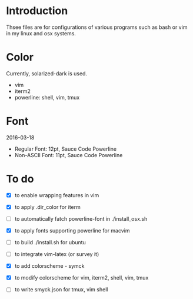 # Introduction
Thsee files are for configurations of various programs such as bash or vim in my linux and osx systems.

# Color
Currently, solarized-dark is used. 
* vim
* iterm2
* powerline: shell, vim, tmux

# Font
2016-03-18
* Regular Font: 12pt, Sauce Code Powerline
* Non-ASCII Font: 11pt, Sauce Code Powerline

# To do
- [x] to enable wrapping features in vim
- [x] to apply .dir_color for iterm
- [ ] to automatically fatch powerline-font in ./install_osx.sh
- [x] to apply fonts supporting powerline for macvim
- [ ] to build ./install.sh for ubuntu
- [ ] to integrate vim-latex (or survey it)
- [x] to add colorscheme - symck
- [x] to modify colorscheme for vim, iterm2, shell, vim, tmux
- [ ] to write smyck.json for tmux, vim shell

